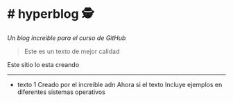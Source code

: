 # # hyperblog 🕵
*Un blog increible para el curso de GitHub*

> Este es un texto de mejor calidad

Este sitio lo esta creando 

------------
- texto 1
Creado por el increible adn
Ahora si el texto
Incluye ejemplos en diferentes sistemas operativos